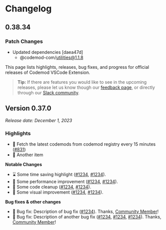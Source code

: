 # Changelog

## 0.38.34

### Patch Changes

- Updated dependencies [daea47d]
  - @codemod-com/utilities@1.1.8

This page lists highlights, releases, bug fixes, and progress for official releases of Codemod VSCode Extension.

> **Tip:** If there are features you would like to see in the upcoming releases, please let us know though our [feedback page](https://feedback.codemod.com/), or directly through our [Slack community](https://codemod.com/community).

## Version 0.37.0

_Release date: December 1, 2023_

### **Highlights**

- 🔲 Fetch the latest codemods from codemod registry every 15 minutes ([#831](https://github.com/codemod-com/intuita-vscode-extension/pull/831))
- 🐍 Another item

**Notable Changes**

- ⌛ Some time saving highlight ([#1234](https://github.com), [#1234](https://github.com)).
- 🏃 Some performance improvement ([#1234](https://github.com), [#1234](https://github.com)).
- 🛁 Some code cleanup ([#1234](https://github.com), [#1234](https://github.com)).
- 💅 Some visual improvement ([#1234](https://github.com), [#1234](https://github.com)).

**Bug fixes & other changes**

- 🦗 Bug fix: Description of bug fix ([#1234](https://github.com/)). Thanks, [Community Member](https://github.com)!
- 🦎 Bug fix: Description of another bug fix ([#1234](https://github.com/), [#1234](https://github.com/), [#1234](https://github.com/)). Thanks, [Community Member](https://github.com)!
